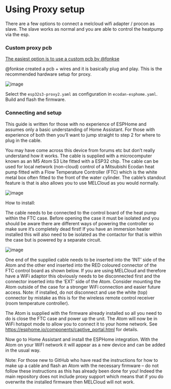 # Using Proxy setup
There are a few options to connect a melcloud wifi adapter / procon as slave.
The slave works as normal and you are able to control the heatpump via the esp.

### Custom proxy pcb
[The easiest option is to use a custom pcb by @fonkse](https://github.com/gekkekoe/esphome-ecodan-hp/discussions/70#discussioncomment-11133291)

@fonkse created a pcb + wires and it is basically plug and play. This is the recommended hardware setup for proxy.

![image](https://github.com/gekkekoe/esphome-ecodan-hp/blob/main/img/proxy-setup.png?raw=true)

Select the `esp32s3-proxy2.yaml` as configuration in `ecodan-esphome.yaml`. Build and flash the firmware.

### Connecting and setup
This guide is written for those with no experience of ESPHome and assumes only a basic understanding of Home Assistant. For those with experience of both then you’ll want to jump straight to step 2 for where to plug in the cable.


You may have come across this device from forums etc but don’t really understand how it works. The cable is supplied with a microcomputer known as an M5 Atom S3 Lite fitted with a ESP32 chip. The cable can be used for local network (non-cloud) control of a Mitsubishi Ecodan heat pump fitted with a Flow Temperature Controller (FTC) which is the white metal box often fitted to the front of the water cylinder. The cable’s standout feature is that is also allows you to use MELCloud as you would normally.

 
![image](https://github.com/fonske/esphome-ecodan-hp/blob/main/img/proxy2.jpg?raw=true)

How to install:

 

The cable needs to be connected to the control board of the heat pump within the FTC case. Before opening the case it must be isolated and you should be aware there are different ways of powering the controller so make sure it’s completely dead first! If you have an immersion heater installed this will also need to be isolated as the contactor for that is within the case but is powered by a separate circuit.

 ![image](https://github.com/fonske/esphome-ecodan-hp/blob/main/img/connection_FTC.jpg?raw=true)

One end of the supplied cable needs to be inserted into the ‘INT’ side of the Atom and the other end inserted into the RED coloured connector of the FTC control board as shown below. If you are using MELCloud and therefore have a WiFi adaptor this obviously needs to be disconnected first and the connector inserted into the ‘EXT’ side of the Atom. Consider mounting the Atom outside of the case for a stronger WiFi connection and easier future access. Note: if installed, do not disconnect and use the white (top) connector by mistake as this is for the wireless remote control receiver (room temperature controller).


The Atom is supplied with the firmware already installed so all you need to do is close the FTC case and power up the unit. The Atom will now be in WiFi hotspot mode to allow you to connect it to your home network. See https://esphome.io/components/captive_portal.html for details.
 

Now go to Home Assistant and install the ESPHome integration. With the Atom on your WiFI network it will appear as a new device and can be added in the usual way.
 

Note: For those new to GitHub who have read the instructions for how to make up a cable and flash an Atom with the necessary firmware – do not follow these instructions as this has already been done for you! Indeed the main repository does not include proxy support which means that if you do overwrite the installed firmware then MELCloud will not work.


